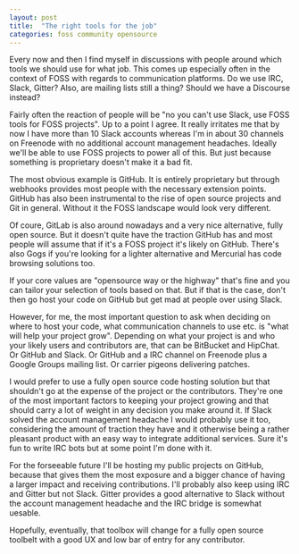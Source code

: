 ```yaml
---
layout: post
title:  "The right tools for the job"
categories: foss community opensource
---
```


Every now and then I find myself in discussions with people around which tools
we should use for what job. This comes up especially often in the context of
FOSS with regards to communication platforms. Do we use IRC, Slack, Gitter?
Also, are mailing lists still a thing? Should we have a Discourse instead?

Fairly often the reaction of people will be "no you can't use Slack, use FOSS
tools for FOSS projects". Up to a point I agree. It really irritates me that
by now I have more than 10 Slack accounts whereas I'm in about 30 channels on
Freenode with no additional account management headaches. Ideally we'll be able
to use FOSS projects to power all of this. But just because something is
proprietary doesn't make it a bad fit.

The most obvious example is GitHub. It is entirely proprietary but
through webhooks provides most people with the necessary extension points.
GitHub has also been instrumental to the rise of open source projects and
Git in general. Without it the FOSS landscape would look very different.

Of coure, GitLab is also around nowadays and a very nice alternative, fully
open source. But it doesn't quite have the traction GitHub has and most
people will assume that if it's a FOSS project it's likely on GitHub. There's
also Gogs if you're looking for a lighter alternative and Mercurial has code
browsing solutions too.

If your core values are "opensource way or the highway" that's fine and you
can tailor your selection of tools based on that. But if that is the case,
don't then go host your code on GitHub but get mad at people over using Slack.

However, for me, the most important question to ask when deciding on where to
host your code, what communication channels to use etc. is "what will help your
project grow". Depending on what your project is and who your likely users and
contributors are, that can be BitBucket and HipChat. Or GitHub and Slack. Or
GitHub and a IRC channel on Freenode plus a Google Groups mailing list. Or
carrier pigeons delivering patches.

I would prefer to use a fully open source code hosting solution but that
shouldn't go at the expense of the project or the contributors. They're one
of the most important factors to keeping your project growing and that should
carry a lot of weight in any decision you make around it. If Slack solved the
account management headache I would probably use it too, considering the amount
of traction they have and it otherwise being a rather pleasant product with an
easy way to integrate additional services. Sure it's fun to write IRC bots but
at some point I'm done with it.

For the forseeable future I'll be hosting my public projects on GitHub, because
that gives them the most exposure and a bigger chance of having a larger
impact and receiving contributions. I'll probably also keep using IRC and Gitter
but not Slack. Gitter provides a good alternative to Slack without the account
management headache and the IRC bridge is somewhat uesable.

Hopefully, eventually, that toolbox will change for a fully open source
toolbelt with a good UX and low bar of entry for any contributor.
